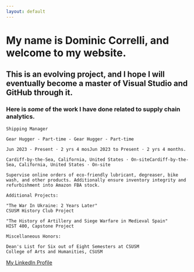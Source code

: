 ```yaml
---
layout: default
---
```


# My name is Dominic Correlli, and welcome to my website.



## This is an evolving project, and I hope I will eventually become a **master** of Visual Studio and GitHub through it.


### Here is *some* of the work I have done related to supply chain analytics.



```
Shipping Manager

Gear Hugger - Part-time - Gear Hugger - Part-time

Jun 2023 - Present · 2 yrs 4 mosJun 2023 to Present · 2 yrs 4 months.

Cardiff-by-the-Sea, California, United States · On-siteCardiff-by-the-Sea, California, United States · On-site

Supervise online orders of eco-friendly lubricant, degreaser, bike wash, and other products. Additionally ensure inventory integrity and refurbishment into Amazon FBA stock.

Additional Projects:

"The War In Ukraine: 2 Years Later"
CSUSM History Club Project

"The History of Artillery and Siege Warfare in Medieval Spain"
HIST 400, Capstone Project

Miscellaneous Honors:

Dean's List for Six out of Eight Semesters at CSUSM
College of Arts and Humanities, CSUSM
```

[My LinkedIn Profile](https://www.linkedin.com/in/dominic-correlli-756847237/)